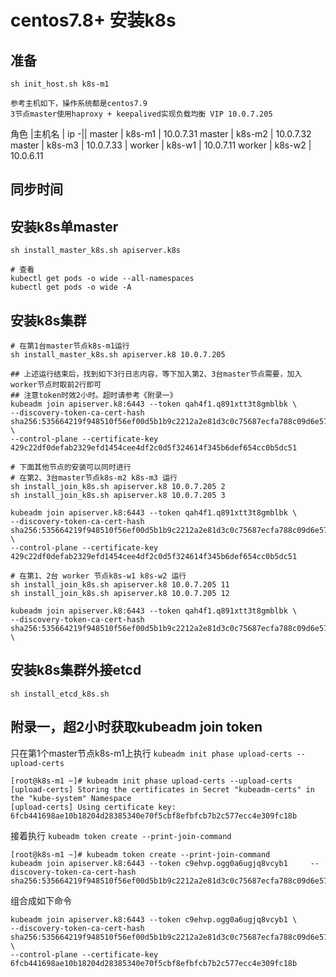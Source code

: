 # centos7.8+ 安装k8s
## 准备
    sh init_host.sh k8s-m1

    参考主机如下，操作系统都是centos7.9
    3节点master使用haproxy + keepalived实现负载均衡 VIP 10.0.7.205

角色 |主机名 |  ip
-||
master | k8s-m1 | 10.0.7.31
master | k8s-m2 | 10.0.7.32
master | k8s-m3 | 10.0.7.33
|
worker | k8s-w1 | 10.0.7.11
worker | k8s-w2 | 10.0.6.11

## 同步时间

## 安装k8s单master
    sh install_master_k8s.sh apiserver.k8s

    # 查看
    kubectl get pods -o wide --all-namespaces
    kubectl get pods -o wide -A

## 安装k8s集群
    # 在第1台master节点k8s-m1运行
    sh install_master_k8s.sh apiserver.k8 10.0.7.205

    ## 上述运行结束后，找到如下3行日志内容，等下加入第2、3台master节点需要，加入worker节点时取前2行即可
    ## 注意token时效2小时。超时请参考《附录一》
    kubeadm join apiserver.k8:6443 --token qah4f1.q891xtt3t8gmblbk \
    --discovery-token-ca-cert-hash sha256:535664219f948510f56ef00d5b1b9c2212a2e81d3c0c75687ecfa788c09d6e57 \
    --control-plane --certificate-key 429c22df0defab2329efd1454cee4df2c0d5f324614f345b6def654cc0b5dc51

    # 下面其他节点的安装可以同时进行
    # 在第2、3台master节点k8s-m2 k8s-m3 运行
    sh install_join_k8s.sh apiserver.k8 10.0.7.205 2
    sh install_join_k8s.sh apiserver.k8 10.0.7.205 3

    kubeadm join apiserver.k8:6443 --token qah4f1.q891xtt3t8gmblbk \
    --discovery-token-ca-cert-hash sha256:535664219f948510f56ef00d5b1b9c2212a2e81d3c0c75687ecfa788c09d6e57 \
    --control-plane --certificate-key 429c22df0defab2329efd1454cee4df2c0d5f324614f345b6def654cc0b5dc51

    # 在第1、2台 worker 节点k8s-w1 k8s-w2 运行
    sh install_join_k8s.sh apiserver.k8 10.0.7.205 11
    sh install_join_k8s.sh apiserver.k8 10.0.7.205 12

    kubeadm join apiserver.k8:6443 --token qah4f1.q891xtt3t8gmblbk \
    --discovery-token-ca-cert-hash sha256:535664219f948510f56ef00d5b1b9c2212a2e81d3c0c75687ecfa788c09d6e57 \

## 安装k8s集群外接etcd
    sh install_etcd_k8s.sh

## 附录一，超2小时获取kubeadm join token
只在第1个master节点k8s-m1上执行 `kubeadm init phase upload-certs --upload-certs`
    
    [root@k8s-m1 ~]# kubeadm init phase upload-certs --upload-certs
    [upload-certs] Storing the certificates in Secret "kubeadm-certs" in the "kube-system" Namespace
    [upload-certs] Using certificate key:
    6fcb441698ae10b18204d28385340e70f5cbf8efbfcb7b2c577ecc4e309fc18b

接着执行 `kubeadm token create --print-join-command`
    
    [root@k8s-m1 ~]# kubeadm token create --print-join-command
    kubeadm join apiserver.k8:6443 --token c9ehvp.ogg0a6ugjq8vcyb1     --discovery-token-ca-cert-hash sha256:535664219f948510f56ef00d5b1b9c2212a2e81d3c0c75687ecfa788c09d6e57 

组合成如下命令
    
    kubeadm join apiserver.k8:6443 --token c9ehvp.ogg0a6ugjq8vcyb1 \
    --discovery-token-ca-cert-hash sha256:535664219f948510f56ef00d5b1b9c2212a2e81d3c0c75687ecfa788c09d6e57 \
    --control-plane --certificate-key 6fcb441698ae10b18204d28385340e70f5cbf8efbfcb7b2c577ecc4e309fc18b


